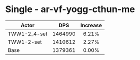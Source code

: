 # Single - ar-vf-yogg-cthun-me
| Actor | DPS | Increase |
|---|:---:|:---:|
|TWW1-2_4-set|1464990|6.21%|
|TWW1-2-set|1410612|2.27%|
|Base|1379361|0.00%|
